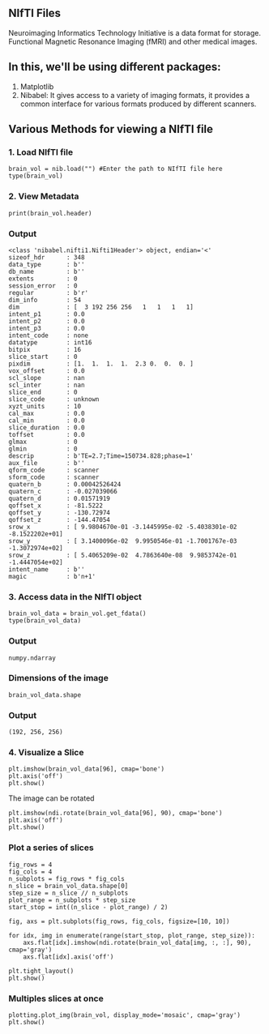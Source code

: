 ## NIfTI Files
Neuroimaging Informatics Technology Initiative is a data format for storage. Functional Magnetic Resonance Imaging (fMRI) and other medical images.
## In this, we'll be using different packages:
1. Matplotlib
2. Nibabel: It gives access to a variety of imaging formats, it provides a common interface for various formats produced by different scanners.

## Various Methods for viewing a NIfTI file
### 1. Load NIfTI file
```
brain_vol = nib.load("") #Enter the path to NIfTI file here
type(brain_vol)
```
### 2. View Metadata
```
print(brain_vol.header)
```
### Output
```
<class 'nibabel.nifti1.Nifti1Header'> object, endian='<'
sizeof_hdr      : 348
data_type       : b''
db_name         : b''
extents         : 0
session_error   : 0
regular         : b'r'
dim_info        : 54
dim             : [  3 192 256 256   1   1   1   1]
intent_p1       : 0.0
intent_p2       : 0.0
intent_p3       : 0.0
intent_code     : none
datatype        : int16
bitpix          : 16
slice_start     : 0
pixdim          : [1.  1.  1.  1.  2.3 0.  0.  0. ]
vox_offset      : 0.0
scl_slope       : nan
scl_inter       : nan
slice_end       : 0
slice_code      : unknown
xyzt_units      : 10
cal_max         : 0.0
cal_min         : 0.0
slice_duration  : 0.0
toffset         : 0.0
glmax           : 0
glmin           : 0
descrip         : b'TE=2.7;Time=150734.828;phase=1'
aux_file        : b''
qform_code      : scanner
sform_code      : scanner
quatern_b       : 0.00042526424
quatern_c       : -0.027039066
quatern_d       : 0.01571919
qoffset_x       : -81.5222
qoffset_y       : -130.72974
qoffset_z       : -144.47054
srow_x          : [ 9.9804670e-01 -3.1445995e-02 -5.4038301e-02 -8.1522202e+01]
srow_y          : [ 3.1400096e-02  9.9950546e-01 -1.7001767e-03 -1.3072974e+02]
srow_z          : [ 5.4065209e-02  4.7863640e-08  9.9853742e-01 -1.4447054e+02]
intent_name     : b''
magic           : b'n+1'
```
### 3. Access data in the NIfTI object
```
brain_vol_data = brain_vol.get_fdata()
type(brain_vol_data)
```
### Output
```
numpy.ndarray
```
### Dimensions of the image
```
brain_vol_data.shape
```
### Output
```
(192, 256, 256)
```
### 4. Visualize a Slice
```
plt.imshow(brain_vol_data[96], cmap='bone')
plt.axis('off')
plt.show()
```
The image can be rotated
```
plt.imshow(ndi.rotate(brain_vol_data[96], 90), cmap='bone')
plt.axis('off')
plt.show()
```
### Plot a series of slices
```
fig_rows = 4
fig_cols = 4
n_subplots = fig_rows * fig_cols
n_slice = brain_vol_data.shape[0]
step_size = n_slice // n_subplots
plot_range = n_subplots * step_size
start_stop = int((n_slice - plot_range) / 2)

fig, axs = plt.subplots(fig_rows, fig_cols, figsize=[10, 10])

for idx, img in enumerate(range(start_stop, plot_range, step_size)):
    axs.flat[idx].imshow(ndi.rotate(brain_vol_data[img, :, :], 90), cmap='gray')
    axs.flat[idx].axis('off')
        
plt.tight_layout()
plt.show()
```
### Multiples slices at once
```
plotting.plot_img(brain_vol, display_mode='mosaic', cmap='gray')
plt.show()
```





